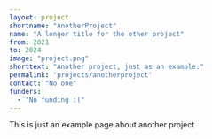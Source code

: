 ```yaml
---
layout: project
shortname: "AnotherProject"
name: "A longer title for the other project"
from: 2021
to: 2024
image: "project.png"
shorttext: "Another project, just as an example."
permalink: 'projects/anotherproject'
contact: "No one"
funders:
  - "No funding :("
---
```


This is just an example page about another project
